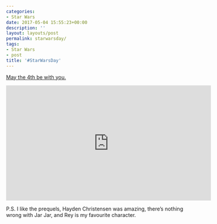 ```yaml
---
categories:
- Star Wars
date: 2017-05-04 15:55:23+00:00
description: ''
layout: layouts/post
permalink: starwarsday/
tags:
- Star Wars
- post
title: '#StarWarsDay'
---
```


<div class="kg-card-markdown">
<p><!-- link[https://www.youtube.com/watch?v=BsGe2mYnr7A] --></p>
<p><a href="https://www.youtube.com/watch?v=BsGe2mYnr7A">May the 4th be with you.</a></p>
<p><iframe src="https://www.youtube.com/embed/BsGe2mYnr7A" width="560" height="315" frameborder="0" allowfullscreen="allowfullscreen"></iframe></p>
<p>P.S. I like the prequels, Hayden Christensen was amazing, there&#8217;s nothing wrong with Jar Jar, and Rey is my favourite character.</p>
</div>